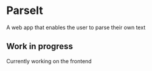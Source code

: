 # ParseIt
A web app that enables the user to parse their own text

## Work in progress

Currently working on the frontend
